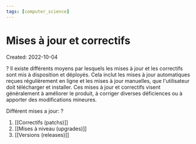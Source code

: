 ```yaml
---
tags: [computer_science] 
---
```

# Mises à jour et correctifs
Created: 2022-10-04

?
Il existe différents moyens par lesquels les mises à jour et les correctifs sont mis à disposition et déployés.
Cela inclut les mises à jour automatiques reçues régulièrement en ligne et les mises à jour manuelles, que l'utilisateur doit télécharger et installer.
Ces mises à jour et correctifs visent généralement à améliorer le produit, à corriger diverses déficiences ou à apporter des modifications mineures. 
<!--SR:!2024-02-07,112,210-->

Différent mises a jour:
?
1. [[Correctifs (patchs)]]
2. [[Mises à niveau (upgrades)]]
3. [[Versions (releases)]]
<!--SR:!2023-12-15,278,270-->